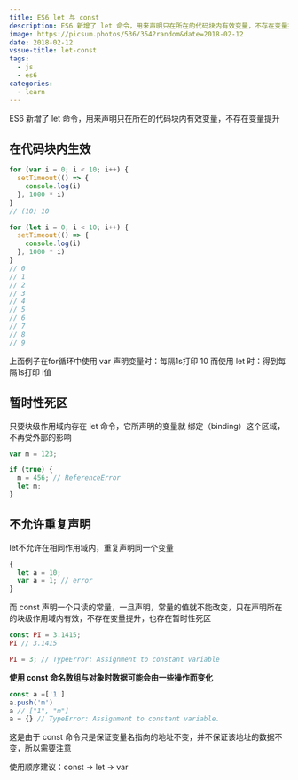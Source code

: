 ```yaml
---
title: ES6 let 与 const
description: ES6 新增了 let 命令，用来声明只在所在的代码块内有效变量，不存在变量提升
image: https://picsum.photos/536/354?random&date=2018-02-12
date: 2018-02-12
vssue-title: let-const
tags:
  - js
  - es6
categories:
  - learn
---
```


ES6 新增了 let 命令，用来声明只在所在的代码块内有效变量，不存在变量提升

<!-- more -->

## 在代码块内生效

``` js
for (var i = 0; i < 10; i++) {
  setTimeout(() => {
    console.log(i)
  }, 1000 * i)
}
// (10) 10

for (let i = 0; i < 10; i++) {
  setTimeout(() => {
    console.log(i)
  }, 1000 * i)
}
// 0
// 1
// 2
// 3
// 4
// 5
// 6
// 7
// 8
// 9
```

上面例子在for循环中使用 var 声明变量时：每隔1s打印 10
而使用 let 时：得到每隔1s打印 i值

## 暂时性死区

只要块级作用域内存在 let 命令，它所声明的变量就 绑定（binding）这个区域，不再受外部的影响

``` js
var m = 123;

if (true) {
  m = 456; // ReferenceError
  let m;
}
```

## 不允许重复声明

let不允许在相同作用域内，重复声明同一个变量

``` js
{
  let a = 10;
  var a = 1; // error
}
```

而 const 声明一个只读的常量，一旦声明，常量的值就不能改变，只在声明所在的块级作用域内有效，不存在变量提升，也存在暂时性死区

``` js
const PI = 3.1415;
PI // 3.1415

PI = 3; // TypeError: Assignment to constant variable
```

**使用 const 命名数组与对象时数据可能会由一些操作而变化**

``` js
const a =['1']
a.push('m')
a // ["1", "m"]
a = {} // TypeError: Assignment to constant variable.
```

这是由于 const 命令只是保证变量名指向的地址不变，并不保证该地址的数据不变，所以需要注意

使用顺序建议：const -> let -> var